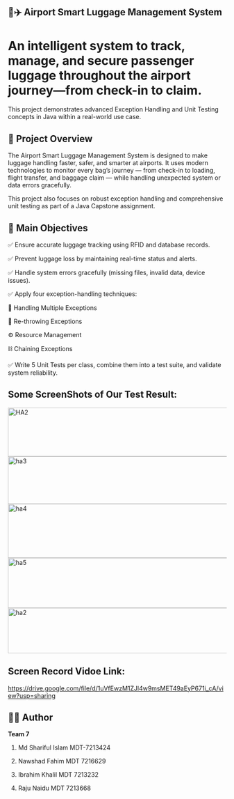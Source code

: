 ## 🧳✈️ Airport Smart Luggage Management System

# An intelligent system to track, manage, and secure passenger luggage throughout the airport journey—from check-in to claim.
This project demonstrates advanced Exception Handling and Unit Testing concepts in Java within a real-world use case.

## 🧠 Project Overview

The Airport Smart Luggage Management System is designed to make luggage handling faster, safer, and smarter at airports.
It uses modern technologies to monitor every bag’s journey — from check-in to loading, flight transfer, and baggage claim — while handling unexpected system or data errors gracefully.

This project also focuses on robust exception handling and comprehensive unit testing as part of a Java Capstone assignment.

## 🎯 Main Objectives
✅ Ensure accurate luggage tracking using RFID and database records.

✅ Prevent luggage loss by maintaining real-time status and alerts.

✅ Handle system errors gracefully (missing files, invalid data, device issues).

✅ Apply four exception-handling techniques:

  🧩  Handling Multiple Exceptions

  🔁 Re-throwing Exceptions

  ⚙️ Resource Management

  ⛓️ Chaining Exceptions

✅ Write 5 Unit Tests per class, combine them into a test suite, and validate system reliability.

## Some ScreenShots of Our Test Result:
<img width="1420" height="112" alt="HA2" src="https://github.com/user-attachments/assets/fe192d59-f4c7-48fc-ad74-df3b0591a321" />

<img width="1431" height="109" alt="ha3" src="https://github.com/user-attachments/assets/64fa6eec-43c8-488c-9ea3-29a82151c121" />


<img width="1424" height="124" alt="ha4" src="https://github.com/user-attachments/assets/a1efb971-17c7-4272-b2c3-5623b8a370ba" />

<img width="1417" height="115" alt="ha5" src="https://github.com/user-attachments/assets/aa0ee528-d910-4284-930c-3b95275370e4" />

<img width="1418" height="104" alt="ha2" src="https://github.com/user-attachments/assets/2bb1b402-124e-43bd-b3ea-bc56cd2c17ba" />


## Screen Record Vidoe Link:
https://drive.google.com/file/d/1uVfEwzM1ZJl4w9msMET49aEyP671i_cA/view?usp=sharing

## 👨‍💻 Author

**Team 7**
1. Md Shariful Islam MDT-7213424

2. Nawshad Fahim MDT 7216629

3. Ibrahim Khalil MDT 7213232

4. Raju Naidu MDT 7213668
